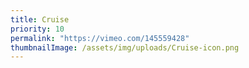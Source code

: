 ```yaml
---
title: Cruise
priority: 10
permalink: "https://vimeo.com/145559428"
thumbnailImage: /assets/img/uploads/Cruise-icon.png
---
```

